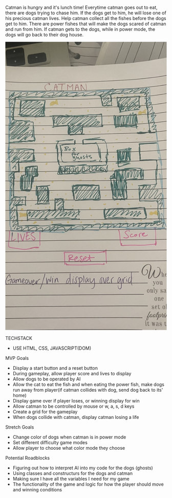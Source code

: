 Catman is hungry and it's lunch time! Everytime catman goes out to eat, there are dogs trying to chase him. If the dogs get to him, he will lose one of his precious catman lives. Help catman collect all the fishes before the dogs get to him. There are power fishes that will make the dogs scared of catman and run from him. If catman gets to the dogs, while in power mode, the dogs will go back to their dog house.

![Wireframe](CATMAN-wireframe.jpg)



TECHSTACK 
- USE HTML, CSS, JAVASCRIPT(DOM)

MVP Goals
- Display a start button and a reset button
- During gameplay, allow player score and lives to display 
- Allow dogs to be operated by AI
- Allow the cat to eat the fish and when eating the power fish, make dogs run away from player(if catman collides with dog, send dog back to its' home)
- Display game over if player loses, or winning display for win
- Allow catman to be controlled by mouse or w, a, s, d keys
- Create a grid for the gameplay
- When dogs collide with catman, display catman losing a life 


 Stretch Goals
- Change color of dogs when catman is in power mode
- Set different difficulty game modes
- Allow player to choose what color mode they choose

Potential Roadblocks
- Figuring out how to interpret AI into my code for the dogs (ghosts)
- Using classes and constructurs for the dogs and catman 
- Making sure I have all the variables I need for my game
- The functionality of the game and logic for how the player should move and winning conditions

